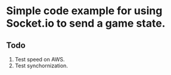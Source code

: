 # Simple code example for using Socket.io to send a game state.

## Todo
1. Test speed on AWS.
2. Test synchornization.

